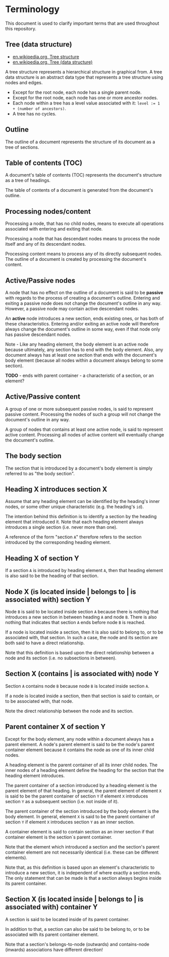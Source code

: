 
# Terminology

This document is used to clarify important terms that are used throughout this
repository.

## Tree (data structure)

* [en.wikipedia.org, Tree structure](https://en.wikipedia.org/wiki/Tree_structure)
* [en.wikipedia.org, Tree (data structure)](https://en.wikipedia.org/wiki/Tree_%28data_structure%29)

A tree structure represents a hierarchical structure in graphical from. A tree
data structure is an abstract data type that represents a tree structure using
nodes and edges.

* Except for the root node, each node has a single parent node.
* Except for the root node, each node has one or more ancestor nodes.
* Each node within a tree has a level value associated with it:
  `level := 1 + (number of ancestors)`.
* A tree has no cycles.

## Outline

The outline of a document represents the structure of its document as
a tree of sections.

## Table of contents (TOC)

A document's table of contents (TOC) represents the document's structure as
a tree of headings.

The table of contents of a document is generated from the document's outline.

## Processing nodes/content

Processing a node, that has no child nodes, means to execute all operations
associated with entering and exiting that node.

Processing a node that has descendant nodes means to process the node itself
and any of its descendant nodes.

Processing content means to process any of its directly subsequent nodes. The
outline of a document is created by processing the document's content.

## Active/Passive nodes

A node that has no effect on the outline of a document is said to be **passive**
with regards to the process of creating a document's outline. Entering and exiting
a passive node does not change the document's outline in any way. However, a
passive node may contain active descendant nodes.

An **active** node introduces a new section, ends existing ones, or has both
of these characteristics. Entering and/or exiting an active node will therefore
always change the document's outline in some way, even if that node only has
passive descendant nodes.

Note - Like any heading element, the body element is an active node because
ultimately, any section has to end with the body element. Also, any document
always has at least one section that ends with the document's body element
(because all nodes within a document always belong to some section).

**TODO** -
ends with parent container - a characteristic of a section, or an element?

## Active/Passive content

A group of one or more subsequent passive nodes, is said to represent passive
content. Processing the nodes of such a group will not change the document's
outline in any way.

A group of nodes that contains at least one active node, is said to represent
active content. Processing all nodes of active content will eventually change
the document's outline.

## The body section

The section that is introduced by a document's body element is simply referred
to as "the body section".

## Heading X introduces section X

Assume that any heading element can be identified by the heading's inner nodes,
or some other unique characteristic (e.g. the heading's `id`).

The intention behind this definition is to identify a section by the heading
element that introduced it. Note that each heading element always introduces a
single section (i.e. never more than one).

A reference of the form "section `A`" therefore refers to the section introduced
by the corresponding heading element.

## Heading X of section Y

If a section `A` is introduced by heading element `A`, then that heading element
is also said to be the heading of that section.

## Node X (is located inside | belongs to | is associated with) section Y

Node `B` is said to be located inside section `A` because there is nothing that
introduces a new section in between heading `A` and node `B`. There is also
nothing that indicates that section `A` ends before node `B` is reached.

If a node is located inside a section, then it is also said to belong to, or to
be associated with, that section. In such a case, the node and its section are
both said to have a direct relationship.

Note that this definition is based upon the direct relationship between a node
and its section (i.e. no subsections in between).

## Section X (contains | is associated with) node Y

Section `A` contains node `B` because node `B` is located inside section `A`.

If a node is located inside a section, then that section is said to contain, or
to be associated with, that node.

Note the direct relationship between the node and its section.

## Parent container X of section Y

Except for the body element, any node within a document always has a parent
element. A node's parent element is said to be the node's parent container
element because it contains the node as one of its inner child nodes.

A heading element is the parent container of all its inner child nodes. The inner
nodes of a heading element define the heading for the section that the heading
element introduces.

The parent container of a section introduced by a heading element is the parent
element of that heading. In general, the parent element of element `X` is said
to be the parent container of section `Y` if element `X` introduces section `Y`
as a subsequent section (i.e. not inside of it).

The parent container of the section introduced by the body element is the body
element. In general, element `X` is said to be the parent container of section
`Y` if element `X` introduces section `Y` as an inner section.

A container element is said to contain section as an inner section if that
container element is the section`s parent container.

Note that the element which introduced a section and the section's parent
container element are not necessarily identical (i.e. these can be different
elements).

Note that, as this definition is based upon an element's characteristic to
introduce a new section, it is independent of where exactly a section ends. The
only statement that can be made is that a section always begins inside its
parent container.

## Section X (is located inside | belongs to | is associated with) container Y

A section is said to be located inside of its parent container.

In addition to that, a section can also be said to be belong to, or to be
associated with its parent container element.

Note that a section's belongs-to-node (outwards) and contains-node (inwards)
associations have different direction!
